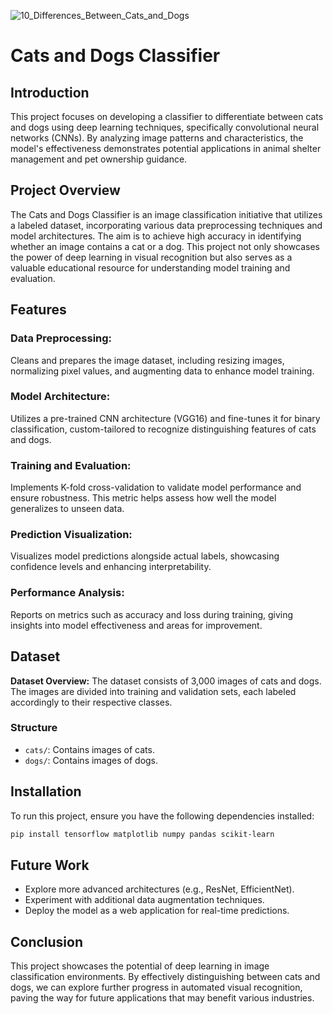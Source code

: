 ![10_Differences_Between_Cats_and_Dogs](https://github.com/user-attachments/assets/d61f861c-58b1-4703-b907-5341505f6a77)


# Cats and Dogs Classifier  

## Introduction   
This project focuses on developing a classifier to differentiate between cats and dogs using deep learning techniques, specifically convolutional neural networks (CNNs). By analyzing image patterns and characteristics, the model's effectiveness demonstrates potential applications in animal shelter management and pet ownership guidance.


## Project Overview   
The Cats and Dogs Classifier is an image classification initiative that utilizes a labeled dataset, incorporating various data preprocessing techniques and model architectures. The aim is to achieve high accuracy in identifying whether an image contains a cat or a dog. This project not only showcases the power of deep learning in visual recognition but also serves as a valuable educational resource for understanding model training and evaluation.

## Features  
### Data Preprocessing:  
Cleans and prepares the image dataset, including resizing images, normalizing pixel values, and augmenting data to enhance model training.  

### Model Architecture:  
Utilizes a pre-trained CNN architecture (VGG16) and fine-tunes it for binary classification, custom-tailored to recognize distinguishing features of cats and dogs.  

### Training and Evaluation:  
Implements K-fold cross-validation to validate model performance and ensure robustness. This metric helps assess how well the model generalizes to unseen data.  

### Prediction Visualization:  
Visualizes model predictions alongside actual labels, showcasing confidence levels and enhancing interpretability.  

### Performance Analysis:  
Reports on metrics such as accuracy and loss during training, giving insights into model effectiveness and areas for improvement.  

## Dataset   
**Dataset Overview:** The dataset consists of 3,000 images of cats and dogs. The images are divided into training and validation sets, each labeled accordingly to their respective classes.  







### Structure  
- `cats/`: Contains images of cats.  
- `dogs/`: Contains images of dogs.  


## Installation
To run this project, ensure you have the following dependencies installed:
```bash
pip install tensorflow matplotlib numpy pandas scikit-learn
```

## Future Work
- Explore more advanced architectures (e.g., ResNet, EfficientNet).
- Experiment with additional data augmentation techniques.
- Deploy the model as a web application for real-time predictions.


## Conclusion  
This project showcases the potential of deep learning in image classification environments. By effectively distinguishing between cats and dogs, we can explore further progress in automated visual recognition, paving the way for future applications that may benefit various industries.  

